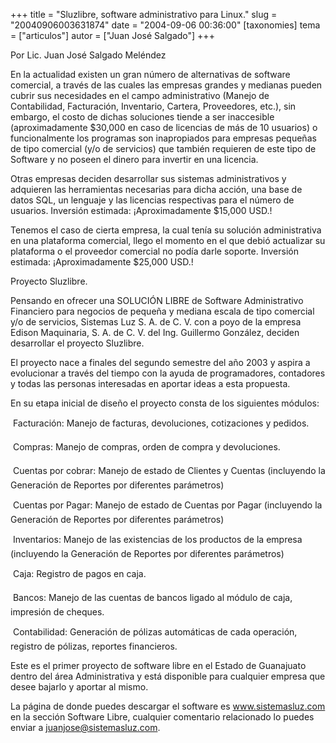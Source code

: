 +++
title = "Sluzlibre, software administrativo para Linux."
slug = "20040906003631874"
date = "2004-09-06 00:36:00"
[taxonomies]
tema = ["articulos"]
autor = ["Juan José Salgado"]
+++

Por Lic. Juan José Salgado Meléndez

En la actualidad existen un gran número de alternativas de software
comercial, a través de las cuales las empresas grandes y medianas pueden
cubrir sus necesidades en el campo administrativo (Manejo de
Contabilidad, Facturación, Inventario, Cartera, Proveedores, etc.), sin
embargo, el costo de dichas soluciones tiende a ser inaccesible
(aproximadamente $30,000 en caso de licencias de más de 10 usuarios) o
funcionalmente los programas son inapropiados para empresas pequeñas de
tipo comercial (y/o de servicios) que también requieren de este tipo de
Software y no poseen el dinero para invertir en una licencia.

Otras empresas deciden desarrollar sus sistemas administrativos y
adquieren las herramientas necesarias para dicha acción, una base de
datos SQL, un lenguaje y las licencias respectivas para el número de
usuarios. Inversión estimada: ¡Aproximadamente $15,000 USD.!

<!-- more -->
Tenemos el caso de cierta empresa, la cual tenía su solución
administrativa en una plataforma comercial, llego el momento en el que
debió actualizar su plataforma o el proveedor comercial no podía darle
soporte. Inversión estimada: ¡Aproximadamente $25,000 USD.!

Proyecto Sluzlibre.

Pensando en ofrecer una SOLUCIÓN LIBRE de Software Administrativo
Financiero para negocios de pequeña y mediana escala de tipo comercial
y/o de servicios, Sistemas Luz S. A. de C. V. con a poyo de la empresa
Edison Maquinaria, S. A. de C. V. del Ing. Guillermo González, deciden
desarrollar el proyecto Sluzlibre.

El proyecto nace a finales del segundo semestre del año 2003 y aspira a
evolucionar a través del tiempo con la ayuda de programadores,
contadores y todas las personas interesadas en aportar ideas a esta
propuesta.

En su etapa inicial de diseño el proyecto consta de los siguientes
módulos:

 Facturación: Manejo de facturas, devoluciones, cotizaciones y pedidos.

 Compras: Manejo de compras, orden de compra y devoluciones.

 Cuentas por cobrar: Manejo de estado de Clientes y Cuentas (incluyendo
la Generación de Reportes por diferentes parámetros)

 Cuentas por Pagar: Manejo de estado de Cuentas por Pagar (incluyendo
la Generación de Reportes por diferentes parámetros)

 Inventarios: Manejo de las existencias de los productos de la empresa
(incluyendo la Generación de Reportes por diferentes parámetros)

 Caja: Registro de pagos en caja.

 Bancos: Manejo de las cuentas de bancos ligado al módulo de caja,
impresión de cheques.

 Contabilidad: Generación de pólizas automáticas de cada operación,
registro de pólizas, reportes financieros.

Este es el primer proyecto de software libre en el Estado de Guanajuato
dentro del área Administrativa y está disponible para cualquier empresa
que desee bajarlo y aportar al mismo.

La página de donde puedes descargar el software es www.sistemasluz.com
en la sección Software Libre, cualquier comentario relacionado lo puedes
enviar a juanjose@sistemasluz.com.

